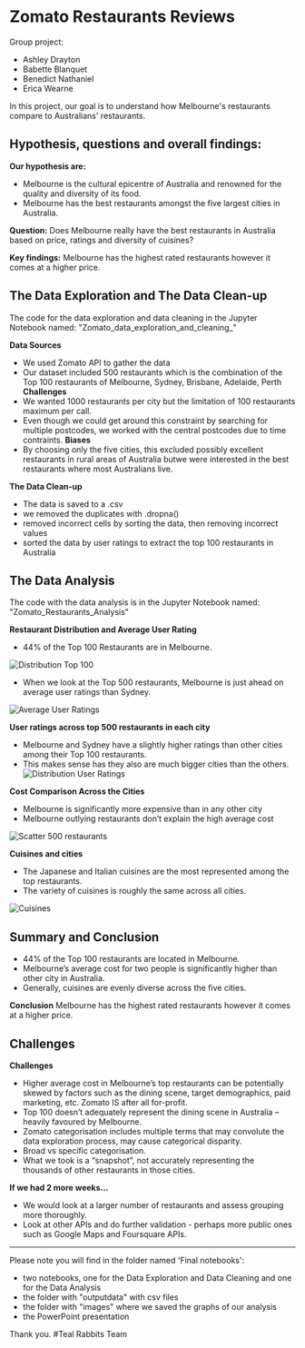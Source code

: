 # Zomato Restaurants Reviews #

Group project:
- Ashley Drayton
- Babette Blanquet 
- Benedict Nathaniel 
- Erica Wearne

In this project, our goal is to understand how Melbourne's restaurants compare to Australians' restaurants.

## Hypothesis, questions and overall findings: ##

**Our hypothesis are:**
- Melbourne is the cultural epicentre of Australia and renowned for the quality and diversity of its food.
- Melbourne has the best restaurants amongst the five largest cities in Australia.

**Question:**
Does Melbourne really have the best restaurants in Australia based on price, ratings and diversity of cuisines?

**Key findings:**
Melbourne has the highest rated restaurants however it comes at a higher price.

## The Data Exploration and The Data Clean-up ##

The code for the data exploration and data cleaning in the Jupyter Notebook named: "Zomato_data_exploration_and_cleaning_"

**Data Sources**
- We used Zomato API to gather the data
- Our dataset included 500 restaurants which is the combination of the Top 100 restaurants of Melbourne, Sydney, Brisbane, Adelaide, Perth
**Challenges**
- We wanted 1000 restaurants per city but the limitation of 100 restaurants maximum per call.
- Even though we could get around this constraint by searching for multiple postcodes, we worked with the central postcodes due to time contraints.
**Biases**
- By choosing only the five cities, this excluded possibly excellent restaurants in rural areas of Australia butwe were interested in the best restaurants where most Australians live.

**The Data Clean-up**
- The data is saved to a .csv
- we removed the duplicates with .dropna()
- removed incorrect cells by sorting the data, then removing incorrect values
- sorted the data by user ratings to extract the top 100 restaurants in Australia

## The Data Analysis ##

The code with the data analysis is in the Jupyter Notebook named: "Zomato_Restaurants_Analysis"

**Restaurant Distribution and Average User Rating**

- 44% of the Top 100 Restaurants are in Melbourne.

![Distribution Top 100](Final_notebooks/images/DistributionTop100.png)

- When we look at the Top 500 restaurants, Melbourne is just ahead on average user ratings than Sydney.

![Average User Ratings](Final_notebooks/images/AvUserRating500.png)

**User ratings across top 500 restaurants in each city**
- Melbourne and Sydney have a slightly higher ratings than other cities among their Top 100 restaurants.
- This makes sense has they also are much bigger cities than the others.
![Distribution User Ratings](Final_notebooks/images/UserRatingsperCity.png)

**Cost Comparison Across the Cities**
- Melbourne is significantly more expensive than in any other city
- Melbourne outlying restaurants don’t explain the high average cost

![Scatter 500 restaurants](Final_notebooks/images/scatter_500.png)

**Cuisines and cities**
- The Japanese and Italian cuisines are the most represented among the top restaurants.
- The variety of cuisines is roughly the same across all cities. 

![Cuisines](Final_notebooks/images/Cuisines.png)

## Summary and Conclusion ##

- 44% of the Top 100 restaurants are located in Melbourne.
- Melbourne’s average cost for two people is significantly higher than other city in Australia.
- Generally, cuisines are evenly diverse across the five cities.

**Conclusion**
Melbourne has the highest rated restaurants however it comes at a higher price.

## Challenges ##

**Challenges** 
- Higher average cost in Melbourne’s top restaurants can be potentially skewed by factors such as the dining scene, target demographics, paid marketing, etc. Zomato IS after all for-profit.
- Top 100 doesn’t adequately represent the dining scene in Australia – heavily favoured by Melbourne.
- Zomato categorisation includes multiple terms that may convolute the data exploration process, may cause categorical disparity.
- Broad vs specific categorisation.
- What we took is a “snapshot”, not accurately representing the thousands of other restaurants in those cities.

**If we had 2 more weeks...**
- We would look at a larger number of restaurants and assess grouping more thoroughly.
- Look at other APIs and do further validation - perhaps more public ones such as Google Maps and Foursquare APIs.


--------------------------------------------------------------------------
Please note you will find in the folder named 'Final notebooks':
- two notebooks, one for the Data Exploration and Data Cleaning and one for the Data Analysis
- the folder with "outputdata" with csv files
- the folder with "images"  where we saved the graphs of our analysis
- the PowerPoint presentation

Thank you.
#Teal Rabbits Team

